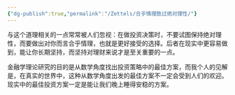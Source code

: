 ```yaml
---
{"dg-publish":true,"permalink":"/Zettels/合乎情理胜过绝对理性/"}
---
```



与这个道理相关的一点常常被人们忽视：在做投资决策时，不要试图保持绝对理性，而要做出对你而言合乎情理，也就是更好接受的选择。后者在现实中更容易做到，能让你长期坚持，而坚持对理财来说才是至关重要的一点。

金融学理论研究的目的是从数学角度找出投资策略中的最佳方案，而我个人的见解是，在真实的世界中，这种从数学角度出发的最佳方案不一定会受到人们的欢迎。现实中的最佳投资方案一定是能让我们晚上睡得安稳的方案。
